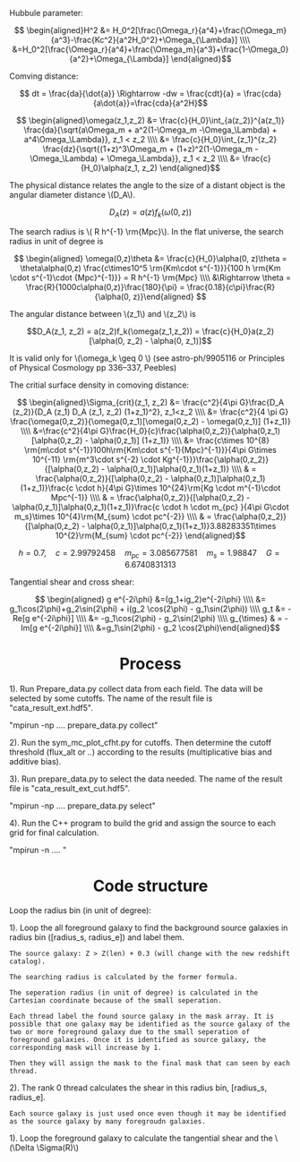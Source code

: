 <script type="text/javascript" src="http://cdn.mathjax.org/mathjax/latest/MathJax.js?config=default"></script>


Hubbule parameter:

$$ \begin{aligned}H^2 &= H_0^2[\frac{\Omega_r}{a^4}+\frac{\Omega_m}{a^3}-\frac{Kc^2}{a^2H_0^2}+\Omega_{\Lambda}] \\\\
&=H_0^2[\frac{\Omega_r}{a^4}+\frac{\Omega_m}{a^3}+\frac{1-\Omega_0}{a^2}+\Omega_{\Lambda}] \end{aligned}$$

Comving distance:

$$ dt = \frac{da}{\dot{a}} \Rightarrow -dw = \frac{cdt}{a} = \frac{cda}{a\dot{a}}=\frac{cda}{a^2H}$$

$$ \begin{aligned}\omega(z_1,z_2) &= \frac{c}{H_0}\int_{a(z_2)}^{a(z_1)} \frac{da}{\sqrt{a\Omega_m + a^2(1-\Omega_m -\Omega_\Lambda) + a^4\Omega_\Lambda}}, z_1 < z_2 \\\\ 
&= \frac{c}{H_0}\int_{z_1}^{z_2} \frac{dz}{\sqrt{(1+z)^3\Omega_m + (1+z)^2(1-\Omega_m -\Omega_\Lambda) + \Omega_\Lambda}}, z_1 < z_2 \\\\
&= \frac{c}{H_0}\alpha(z_1, z_2) \end{aligned}$$

The physical distance relates the angle to the size of a distant object is the angular diameter distance \\(D_A\\). 

$$ D_A(z) = a(z)f_k(\omega(0,z))$$

The search radius is \\( R h^{-1} \rm{Mpc}\\). In the flat universe, the search radius in unit of degree is

$$ \begin{aligned} \omega(0,z)\theta &= \frac{c}{H_0}\alpha(0, z)\theta = \theta\alpha(0,z) \frac{c\times10^5 \rm{Km\cdot s^{-1}}}{100 h \rm{Km \cdot s^{-1}\cdot {Mpc}^{-1}}}  = R h^{-1} \rm{Mpc} \\\\ &\Rightarrow \theta = \frac{R}{1000c\alpha(0,z)}\frac{180}{\pi} = \frac{0.18}{c\pi}\frac{R}{\alpha(0, z)}\end{aligned} $$

The angular distance between \\(z_1\\) and \\(z_2\\) is

$$D_A(z_1, z_2) = a(z_2)f_k(\omega(z_1,z_2)) = \frac{c}{H_0}a(z_2)[\alpha(0, z_2) - \alpha(0, z_1)]$$

It is valid only for \\(\omega_k \geq 0 \\) (see astro-ph/9905116 or Principles of Physical Cosmology pp 336–337, Peebles)

The critial surface density in comoving distance:

$$ \begin{aligned}\Sigma_{crit}(z_1, z_2) &= \frac{c^2}{4\pi G}\frac{D_A (z_2)}{D_A (z_1) D_A (z_1, z_2) (1+z_1)^2}, z_1<z_2 \\\\
&= \frac{c^2}{4 \pi G} \frac{\omega(0,z_2)}{\omega(0,z_1)[\omega(0,z_2) - \omega(0,z_1)] (1+z_1)} \\\\
&=\frac{c^2}{4\pi G}\frac{H_0}{c}\frac{\alpha(0,z_2)}{\alpha(0,z_1)[\alpha(0,z_2) - \alpha(0,z_1)] (1+z_1)} \\\\
&= \frac{c\times 10^{8} \rm{m\cdot s^{-1}}100h\rm{Km\cdot s^{-1}{Mpc}^{-1}}}{4\pi G\times 10^{-11} \rm{m^3\cdot s^{-2} \cdot Kg^{-1}}}\frac{\alpha(0,z_2)}{[\alpha(0,z_2) - \alpha(0,z_1)]\alpha(0,z_1)(1+z_1)} \\\\
& = \frac{\alpha(0,z_2)}{[\alpha(0,z_2) - \alpha(0,z_1)]\alpha(0,z_1)(1+z_1)}\frac{c \cdot h}{4\pi G}\times 10^{24}\rm{Kg \cdot m^{-1}\cdot Mpc^{-1}} \\\\ 
& = \frac{\alpha(0,z_2)}{[\alpha(0,z_2) - \alpha(0,z_1)]\alpha(0,z_1)(1+z_1)}\frac{c \cdot h \cdot m_{pc} }{4\pi G\cdot m_s}\times 10^{4}\rm{M_{sum} \cdot pc^{-2}} \\\\
& = \frac{\alpha(0,z_2)}{[\alpha(0,z_2) - \alpha(0,z_1)]\alpha(0,z_1)(1+z_1)}3.88283351\times 10^{2}\rm{M_{sum} \cdot pc^{-2}}
\end{aligned}$$

$$  h = 0.7, \quad c = 2.99792458 \quad  m_{pc} = 3.085677581 \quad m_s = 1.98847 \quad G = 6.6740831313$$

Tangential shear and cross shear:

$$ \begin{aligned} g e^{-2i\phi} &=(g_1+ig_2)e^{-2i\phi} \\\\
&= g_1\cos(2\phi)+g_2\sin(2\phi) + i(g_2 \cos(2\phi) - g_1\sin(2\phi)) \\\\ 
g_t &= -Re[g e^{-2i\phi}] \\\\ &= -g_1\cos(2\phi) - g_2\sin(2\phi) \\\\ 
g_{\times} & = -Im[g e^{-2i\phi}] \\\\
&=g_1\sin(2\phi) - g_2 \cos(2\phi)\end{aligned}$$



# <center>Process

1). Run Prepare_data.py collect data from each field. The data will be selected by some cutoffs. The name of the result file is "cata_result_ext.hdf5".

"mpirun -np ....  prepare_data.py collect"

2). Run the sym_mc_plot_cfht.py for cutoffs. Then determine the cutoff threshold (flux_alt or ..) according to the results (multiplicative bias and additive bias).

3). Run prepare_data.py to select the data needed. The name of the result file is "cata_result_ext_cut.hdf5". 

"mpirun -np ....  prepare_data.py select"

4). Run the C++ program to build the grid and assign the source to each grid for final calculation.

"mpirun -n ....  "

# <center> Code structure

Loop the radius bin (in unit of degree):


1). Loop the all foreground galaxy to find the background source galaxies in radius bin ([radius_s, radius_e]) and label them.
~~~
The source galaxy: Z > Z(len) + 0.3 (will change with the new redshift catalog).

The searching radius is calculated by the former formula.

The seperation radius (in unit of degree) is calculated in the Cartesian coordinate because of the small seperation.

Each thread label the found source galaxy in the mask array. It is possible that one galaxy may be identified as the source galaxy of the two or more foreground galaxy due to the small seperation of foreground galaxies. Once it is identified as source galaxy, the corresponding mask will increase by 1.

Then they will assign the mask to the final mask that can seen by each thread.
~~~

2). The rank 0 thread calculates the shear in this radius bin,  [radius_s, radius_e].

~~~
Each source galaxy is just used once even though it may be identified as the source galaxy by many foregroudn galaxies.
~~~

1). Loop the foreground galaxy to calculate the tangential shear and the \\(\Delta \Sigma(R)\\)